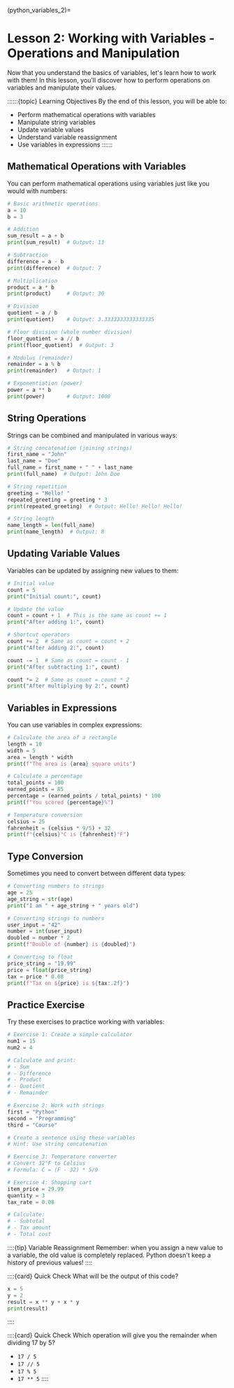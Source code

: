 (python_variables_2)=
# Lesson 2: Working with Variables - Operations and Manipulation

Now that you understand the basics of variables, let's learn how to work with them! In this lesson, you'll discover how to perform operations on variables and manipulate their values.

::::::{topic} Learning Objectives
By the end of this lesson, you will be able to:
- Perform mathematical operations with variables
- Manipulate string variables
- Update variable values
- Understand variable reassignment
- Use variables in expressions
::::::

## Mathematical Operations with Variables

You can perform mathematical operations using variables just like you would with numbers:

```python
# Basic arithmetic operations
a = 10
b = 3

# Addition
sum_result = a + b
print(sum_result)  # Output: 13

# Subtraction
difference = a - b
print(difference)  # Output: 7

# Multiplication
product = a * b
print(product)     # Output: 30

# Division
quotient = a / b
print(quotient)    # Output: 3.3333333333333335

# Floor division (whole number division)
floor_quotient = a // b
print(floor_quotient)  # Output: 3

# Modulus (remainder)
remainder = a % b
print(remainder)   # Output: 1

# Exponentiation (power)
power = a ** b
print(power)       # Output: 1000
```

## String Operations

Strings can be combined and manipulated in various ways:

```python
# String concatenation (joining strings)
first_name = "John"
last_name = "Doe"
full_name = first_name + " " + last_name
print(full_name)  # Output: John Doe

# String repetition
greeting = "Hello! "
repeated_greeting = greeting * 3
print(repeated_greeting)  # Output: Hello! Hello! Hello!

# String length
name_length = len(full_name)
print(name_length)  # Output: 8
```

## Updating Variable Values

Variables can be updated by assigning new values to them:

```python
# Initial value
count = 5
print("Initial count:", count)

# Update the value
count = count + 1  # This is the same as count += 1
print("After adding 1:", count)

# Shortcut operators
count += 2  # Same as count = count + 2
print("After adding 2:", count)

count -= 1  # Same as count = count - 1
print("After subtracting 1:", count)

count *= 2  # Same as count = count * 2
print("After multiplying by 2:", count)
```

## Variables in Expressions

You can use variables in complex expressions:

```python
# Calculate the area of a rectangle
length = 10
width = 5
area = length * width
print(f"The area is {area} square units")

# Calculate a percentage
total_points = 100
earned_points = 85
percentage = (earned_points / total_points) * 100
print(f"You scored {percentage}%")

# Temperature conversion
celsius = 25
fahrenheit = (celsius * 9/5) + 32
print(f"{celsius}°C is {fahrenheit}°F")
```

## Type Conversion

Sometimes you need to convert between different data types:

```python
# Converting numbers to strings
age = 25
age_string = str(age)
print("I am " + age_string + " years old")

# Converting strings to numbers
user_input = "42"
number = int(user_input)
doubled = number * 2
print(f"Double of {number} is {doubled}")

# Converting to float
price_string = "19.99"
price = float(price_string)
tax = price * 0.08
print(f"Tax on ${price} is ${tax:.2f}")
```

## Practice Exercise

Try these exercises to practice working with variables:

```python
# Exercise 1: Create a simple calculator
num1 = 15
num2 = 4

# Calculate and print:
# - Sum
# - Difference  
# - Product
# - Quotient
# - Remainder

# Exercise 2: Work with strings
first = "Python"
second = "Programming"
third = "Course"

# Create a sentence using these variables
# Hint: Use string concatenation

# Exercise 3: Temperature converter
# Convert 32°F to Celsius
# Formula: C = (F - 32) * 5/9

# Exercise 4: Shopping cart
item_price = 29.99
quantity = 3
tax_rate = 0.08

# Calculate:
# - Subtotal
# - Tax amount
# - Total cost
```

::::{tip} Variable Reassignment
Remember: when you assign a new value to a variable, the old value is completely replaced. Python doesn't keep a history of previous values!
::::

::::{card} Quick Check
What will be the output of this code?
```python
x = 5
y = 2
result = x ** y + x * y
print(result)
```
::::

::::{card} Quick Check
Which operation will give you the remainder when dividing 17 by 5?
- `17 / 5`
- `17 // 5`
- `17 % 5`
- `17 ** 5`
::::